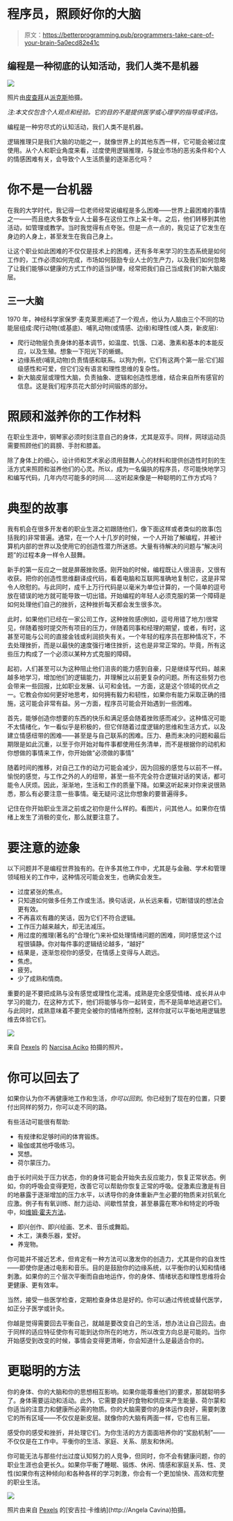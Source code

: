 # 程序员，照顾好你的大脑

> 原文：<https://betterprogramming.pub/programmers-take-care-of-your-brain-5a0ecd82e41c>

## 编程是一种彻底的认知活动，我们人类不是机器

![](img/221e4eead2a8124423467c1124deaeed.png)

照片由[皮查拜](https://www.pexels.com/@pixabay)从[派克斯](https://www.pexels.com/photo/smoke-coming-out-of-pipe-60575/)拍摄。

*注:本文仅包含个人观点和经验。它的目的不是提供医学或心理学的指导或评估。*

编程是一种穷尽式的认知活动，我们人类不是机器。

逻辑推理只是我们大脑的功能之一，就像世界上的其他东西一样，它可能会被过度使用。从个人和职业角度来看，过度使用逻辑推理，与就业市场的恶劣条件和个人的情感困难有关，会导致个人生活质量的逐渐恶化吗？

# 你不是一台机器

在我的大学时代，我记得一位老师经常说编程是多么困难——世界上最困难的事情之一——而且绝大多数专业人士最多在这份工作上呆十年。之后，他们转移到其他活动，如管理或教学。当时我觉得有点夸张。但是一点一点的，我见证了它发生在身边的人身上，甚至发生在我自己身上。

让这个职业如此困难的不仅仅是技术上的困难，还有多年来学习的生态系统是如何工作的，工作必须如何完成，市场如何鼓励专业人士的生产力，以及我们如何忽略了让我们能够以健康的方式工作的适当护理，经常把我们自己当成我们的新大脑皮层。

## 三一大脑

1970 年，神经科学家保罗·麦克莱恩阐述了一个观点，他认为人脑由三个不同的功能层组成:爬行动物(或基底)、哺乳动物(或情感、边缘)和理性(或人类，新皮层):

*   爬行动物层负责身体的基本调节，如温度、饥饿、口渴、激素和基本的本能反应，以及生殖。想象一下阳光下的蜥蜴。
*   边缘系统(哺乳动物)负责情感和联系。以狗为例，它们有这两个第一层:它们超级感性和可爱，但它们没有语言和理性思维的复杂性。
*   新大脑皮层或理性大脑，负责抽象、逻辑和创造性思维，结合来自所有感官的信息。这是我们程序员花大部分时间锻炼的部分。

# 照顾和滋养你的工作材料

在职业生涯中，钢琴家必须时刻注意自己的身体，尤其是双手。同样，网球运动员需要照顾他们的肩膀、手肘和膝盖。

除了身体上的细心，设计师和艺术家必须用鼓舞人心的材料和提供创造性时刻的生活方式来照顾和滋养他们的心灵。所以，成为一名偏执的程序员，尽可能快地学习和编写代码，几年内尽可能多的时间……这听起来像是一种聪明的工作方式吗？

# 典型的故事

我有机会在很多开发者的职业生涯之初跟随他们，像下面这样或者类似的故事(包括我的)非常普遍。通常，在一个人十几岁的时候，一个人开始了解编程，并被计算机内部的世界以及使用它的创造性潜力所迷惑。大量有待解决的问题与“解决问题”的过程本身一样令人鼓舞。

新手的第一反应之一就是屏蔽挫败感。刚开始的时候，编程既让人很沮丧，又很有收获。把你的创造性思维翻译成代码，看着电脑和互联网准确地复制它，这是非常令人欣慰的。与此同时，成千上万行代码是以毫米为单位计算的，一个简单的逗号放在错误的地方就可能导致一切出错。开始编程的年轻人必须克服的第一个障碍是如何处理他们自己的挫折，这种挫折每天都会发生很多次。

此时，如果他们已经在一家公司工作，这种挫败感(例如，逗号用错了地方)很常见，伴随着按时提交所有项目的压力，伴随着同事和经理的期望，或者，有时，这甚至可能与公司的直接金钱或利润损失有关。一个年轻的程序员在那种情况下，不去处理挫折，而是以最快的速度强行堵住挫折，这也是非常正常的。毕竟，所有这些压力构成了一个必须以某种方式克服的障碍。

起初，人们甚至可以为这种阻止他们沮丧的能力感到自豪，只是继续写代码，越来越多地学习，增加他们的逻辑能力，并理解比以前更复杂的问题。所有这些努力也会带来一些回报，比如职业发展、认可和金钱。一方面，这是这个领域的优点之一。它教会你如何更好地思考，如何拥有毅力和韧性，如果你有能力采取正确的措施，这可能会非常有益。另一方面，程序员可能会开始遇到一些困难。

首先，能够创造你想要的东西的快乐和满足感会随着挫败感而减少。这种情况可能不太情绪化，乍一看似乎是积极的，但它伴随着过度逻辑的思维和生活方式，以及建立情感纽带的困难——甚至是与自己联系的困难。压力、悬而未决的问题和最后期限是如此沉重，以至于你开始对每件事都使用任务清单，而不是根据你的动机和你想做的事情来工作，你开始做“必须做的事情”

随着时间的推移，对自己工作的动力可能会减少，因为回报的感觉与以前不一样。愉悦的感觉，与工作之外的人的纽带，甚至一些不完全符合逻辑对话的笑话，都可能令人厌烦。因此，渐渐地，生活和工作的质量下降。如果这听起来对你来说很熟悉，那么有必要注意一些事情。毫无疑问:这比你想象的要普遍得多。

记住在你开始职业生涯之前或之初你是什么样的。看图片，问其他人。如果你在情绪上发生了消极的变化，那么就要注意了。

# 要注意的迹象

以下问题并不是编程世界独有的。在许多其他工作中，尤其是与金融、学术和管理领域相关的工作中，这种情况可能会发生，也确实会发生。

*   过度紧张的焦点。
*   只知道如何做多任务工作或生活。换句话说，从长远来看，切断错误的想法会更有效。
*   不再喜欢有趣的笑话，因为它们不符合逻辑。
*   工作压力越来越大，却无法减压。
*   用过度的推理(著名的“合理化”)来补偿处理情绪问题的困难，同时感觉这个过程很镇静。你对每件事的逻辑结论越多，“越好”
*   结果是，逐渐忽视你的感受，在情感上变得与人疏远。
*   焦虑。
*   疲劳。
*   少了成熟和情商。

重要的是不要把成熟与没有感觉或理性化混淆。成熟是完全感受情绪、成长并从中学习的能力，在这种方式下，他们将能够与你一起转变，而不是简单地逃避它们。与此同时，成熟意味着不要完全被你的情绪所控制，这样你就可以平衡地用逻辑思维去体验它们。

![](img/05a44c0e75c89527265f0dff446bc6e5.png)

来自 [Pexels](https://www.pexels.com/photo/photo-of-wind-turbines-lot-1292464/) 的 [Narcisa Aciko](https://www.pexels.com/@narcisa-aciko-541222) 拍摄的照片。

# 你可以回去了

如果你认为你不再健康地工作和生活，*你可以回到*。你已经到了现在的位置，只要付出同样的努力，你可以走不同的路。

有些活动可能很有帮助:

*   有规律和足够时间的体育锻炼。
*   瑜伽或其他呼吸练习。
*   冥想。
*   荷尔蒙压力。

由于长时间处于压力状态，你的身体可能会开始失去反应能力，恢复正常状态。例如，你的呼吸会变得更短，改善它可以帮助你恢复正常的呼吸。促激素应激是有目的地暴露于逐渐增加的压力水平，以诱导你的身体重新产生必要的物质来对抗氧化应激。例子有有氧训练、耐力运动、间歇性禁食，甚至暴露在寒冷和特定的呼吸中，如[维姆·霍夫方法](https://wimhofmethod.com/)。

*   即兴创作、即兴绘画、艺术、音乐或舞蹈。
*   木工，演奏乐器，爱好。
*   养宠物。

你可能并不接近艺术，但肯定有一种方法可以激发你的创造力，尤其是你的自发性——即使你是通过电影和音乐。目的是鼓励你的边缘系统，以平衡你的认知和情绪刺激。如果你的三个层次平衡而自由地运作，你的身体、情绪状态和理性思维将会更健康、更有效率。

当然，接受一些医学检查，定期检查身体总是好的。你可以通过传统或替代医学，如正分子医学或针灸。

你越是觉得需要回去平衡自己，就越是要改变自己的生活，想办法让自己回去。由于同样的适应特征使你有可能到达你所在的地方，所以改变方向总是可能的。当你开始感受到改变的时候，事情会变得更清晰，你会知道什么是最适合你的。

# 更聪明的方法

你的身体、你的大脑和你的思想相互影响。如果你能尊重他们的要求，那就聪明多了。身体需要运动和活动。此外，它需要良好的食物和供应来产生能量、荷尔蒙和你适当的注意力和健康所必需的物质。你的大脑需要你的身体运作良好，需要刺激它的所有区域——不仅仅是新皮层。就像你的大脑有两面一样，它也有三层。

感受你的感受和挫折，并处理它们。为你生活的方方面面培养你的“奖励机制”——不仅仅是在工作中。平衡你的生活、家庭、关系、朋友和休闲。

你可能无法与那些付出过度认知努力的人竞争，但同时，你不会有健康问题，你的职业生涯也会更长久。如果你平衡了睡眠、锻炼、休闲、情感和家庭关系、性、灵性(如果你有这种倾向)和各种各样的学习刺激，你会有一个更加愉快、高效和完整的职业生活。

![](img/04adc7478b85832212dfc37e5a818574.png)

照片由来自 [Pexels](https://www.pexels.com/photo/brown-wooden-treehouse-2380249/) 的[安吉拉·卡维纳](http://Angela Cavina)拍摄。